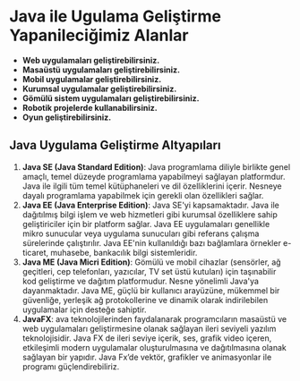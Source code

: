# Java ile Ugulama Geliştirme Yapanileciğimiz Alanlar

- **Web uygulamaları geliştirebilirsiniz.**
- **Masaüstü uygulamaları geliştirebilirsiniz.**
- **Mobil uygulamalar geliştirebilirsiniz.**
- **Kurumsal uygulamalar geliştirebilirsiniz.**
- **Gömülü sistem uygulamaları geliştirebilirsiniz.**
- **Robotik projelerde kullanabilirsiniz.**
- **Oyun geliştirebilirsiniz.**

## Java Uygulama Geliştirme Altyapıları
1. **Java SE (Java Standard Edition)**: Java programlama diliyle birlikte genel amaçlı, temel düzeyde programlama yapabilmeyi sağlayan platformdur. Java ile ilgili tüm temel kütüphaneleri ve dil özelliklerini içerir. Nesneye dayalı programlama yapabilmek için gerekli olan özellikleri sağlar.
2. **Java EE (Java Enterprise Edition)**: Java SE'yi kapsamaktadır. Java ile dağıtılmış bilgi işlem ve web hizmetleri gibi kurumsal özelliklere sahip geliştiriciler için bir platform sağlar. Java EE uygulamaları genellikle mikro sunucular veya uygulama sunucuları gibi referans çalışma sürelerinde çalıştırılır. Java EE'nin kullanıldığı bazı bağlamlara örnekler e-ticaret, muhasebe, bankacılık bilgi sistemleridir. 
3. **Java ME (Java Micri Edition)**: Gömülü ve mobil cihazlar (sensörler, ağ geçitleri, cep telefonları, yazıcılar, TV set üstü kutuları) için taşınabilir kod geliştirme ve dağıtım platformudur. Nesne yönelimli Java'ya dayanmaktadır. Java ME, güçlü bir kullanıcı arayüzüne, mükemmel bir güvenliğe, yerleşik ağ protokollerine ve dinamik olarak indirilebilen uygulamalar için desteğe sahiptir.
4. **JavaFX**: ava teknolojilerinden faydalanarak programcıların masaüstü ve web uygulamaları geliştirmesine olanak sağlayan ileri seviyeli yazılım teknolojisidir. Java FX de ileri seviye içerik, ses, grafik video içeren, etkileşimli modern uygulamalar oluşturulmasına ve dağıtılmasına olanak sağlayan bir yapıdır. Java Fx’de vektör, grafikler ve animasyonlar ile programı güçlendirebiliriz.